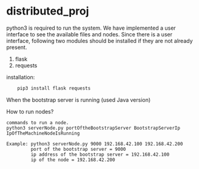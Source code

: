# distributed_proj
python3 is required to run the system. We have implemented a user interface to see the available files and nodes.
Since there is a user interface, following two modules should be installed
if they are not already present.

1. flask
2. requests

installation:

```bash
    pip3 install flask requests
```

When the bootstrap server is running (used Java version)

How to run nodes?
    
    commands to run a node.
    python3 serverNode.py portOftheBootstrapServer BootstrapServerIp IpOfTheMachineNodeIsRunning

    Example: python3 serverNode.py 9000 192.168.42.100 192.168.42.200
             port of the bootstrap server = 9000
             ip address of the bootstrap server = 192.168.42.100
             ip of the node = 192.168.42.200